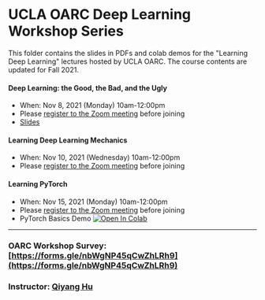 # UCLA OARC Deep Learning Workshop Series

This folder contains the slides in PDFs and colab demos for the "Learning Deep Learning" lectures hosted by UCLA OARC. The course contents are updated for Fall 2021. 

#### Deep Learning: the Good, the Bad, and the Ugly

 - When: Nov 8, 2021 (Monday) 10am-12:00pm 
 - Please [register to the Zoom meeting](https://ucla.zoom.us/meeting/register/tJAtd-2hqzwsG9M1nNF_1v4hvA38mlNHoCX-) before joining
 - [Slides](https://huqy.github.io/deep_learning_workshops/1_DL_Intro_2021Fall.pdf)


#### Learning Deep Learning Mechanics
 - When: Nov 10, 2021 (Wednesday) 10am-12:00pm
 - Please [register to the Zoom meeting](https://ucla.zoom.us/meeting/register/tJEodeqoqTgvE9K335pG-MxnJtlTy7VQhvfz) before joining


#### Learning PyTorch 
 - When: Nov 15, 2021 (Monday) 10am-12:00pm
 - Please [register to the Zoom meeting](https://ucla.zoom.us/meeting/register/tJwtf-CprzkvGNTkt_bZgImNtP1fl9XrfsNc) before joining
 - PyTorch Basics Demo [![Open In Colab](https://colab.research.google.com/assets/colab-badge.svg)](http://bit.ly/LDL_01)


---

### OARC Workshop Survey: [https://forms.gle/nbWgNP45qCwZhLRh9](https://forms.gle/nbWgNP45qCwZhLRh9)

### Instructor: [Qiyang Hu](mailto:huqy@oarc.ucla.edu)


